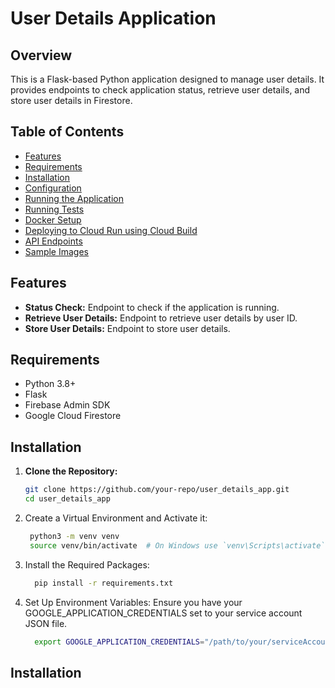 # User Details Application

## Overview
This is a Flask-based Python application designed to manage user details. It provides endpoints to check application status, retrieve user details, and store user details in Firestore.

## Table of Contents
- [Features](#features)
- [Requirements](#requirements)
- [Installation](#installation)
- [Configuration](#configuration)
- [Running the Application](#running-the-application)
- [Running Tests](#running-tests)
- [Docker Setup](#docker-setup)
- [Deploying to Cloud Run using Cloud Build](#deploying-to-cloud-run-using-cloud-build)
- [API Endpoints](#api-endpoints)
- [Sample Images](#sample-images)

## Features
- **Status Check:** Endpoint to check if the application is running.
- **Retrieve User Details:** Endpoint to retrieve user details by user ID.
- **Store User Details:** Endpoint to store user details.

## Requirements
- Python 3.8+
- Flask
- Firebase Admin SDK
- Google Cloud Firestore

## Installation

1. **Clone the Repository:**
   ```sh
   git clone https://github.com/your-repo/user_details_app.git
   cd user_details_app
2. Create a Virtual Environment and Activate it:
   ```sh
    python3 -m venv venv
    source venv/bin/activate  # On Windows use `venv\Scripts\activate`
3. Install the Required Packages:
   ```sh
     pip install -r requirements.txt
4. Set Up Environment Variables:
   Ensure you have your GOOGLE_APPLICATION_CREDENTIALS set to your service account JSON file.
   ```sh
     export GOOGLE_APPLICATION_CREDENTIALS="/path/to/your/serviceAccountKey.json"

## Installation
